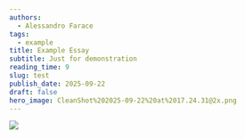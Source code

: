 ```yaml
---
authors:
  - Alessandro Farace
tags:
  - example
title: Example Essay
subtitle: Just for demonstration
reading_time: 9
slug: test
publish_date: 2025-09-22
draft: false
hero_image: CleanShot%202025-09-22%20at%2017.24.31@2x.png
---
```

![](CleanShot%202025-09-22%20at%2017.24.31@2x.png)